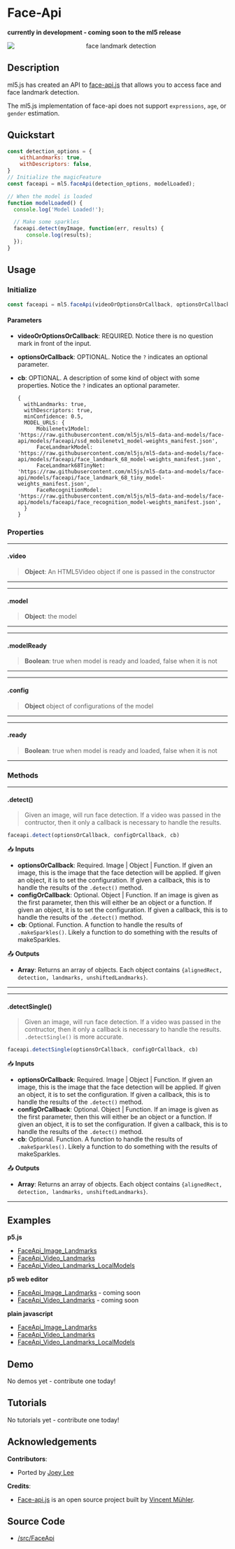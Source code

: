 # Face-Api

**currently in development - coming soon to the ml5 release**


<center>
    <img style="display:block; max-height:20rem" alt="face landmark detection" src="_media/reference__header-faceapi.png">
</center>


## Description

ml5.js has created an API to [face-api.js](https://github.com/justadudewhohacks/face-api.js/blob/master/README.md) that allows you to access face and face landmark detection.  

The ml5.js implementation of face-api does not support `expressions`, `age`, or `gender` estimation.

## Quickstart

```js
const detection_options = {
    withLandmarks: true,
    withDescriptors: false,
}
// Initialize the magicFeature
const faceapi = ml5.faceApi(detection_options, modelLoaded);

// When the model is loaded
function modelLoaded() {
  console.log('Model Loaded!');

  // Make some sparkles
  faceapi.detect(myImage, function(err, results) {
      console.log(results);
  });
}


```


## Usage

### Initialize

```js
const faceapi = ml5.faceApi(videoOrOptionsOrCallback, optionsOrCallback?, cb?)
```

#### Parameters
* **videoOrOptionsOrCallback**: REQUIRED. Notice there is no question mark in front of the input.
* **optionsOrCallback**: OPTIONAL. Notice the `?` indicates an optional parameter.
* **cb**: OPTIONAL. A description of some kind of object with some properties. Notice the `?` indicates an optional parameter.
  
    ```
    {
      withLandmarks: true,
      withDescriptors: true,
      minConfidence: 0.5,
      MODEL_URLS: {
          Mobilenetv1Model: 'https://raw.githubusercontent.com/ml5js/ml5-data-and-models/face-api/models/faceapi/ssd_mobilenetv1_model-weights_manifest.json',
          FaceLandmarkModel: 'https://raw.githubusercontent.com/ml5js/ml5-data-and-models/face-api/models/faceapi/face_landmark_68_model-weights_manifest.json',
          FaceLandmark68TinyNet: 'https://raw.githubusercontent.com/ml5js/ml5-data-and-models/face-api/models/faceapi/face_landmark_68_tiny_model-weights_manifest.json',
          FaceRecognitionModel: 'https://raw.githubusercontent.com/ml5js/ml5-data-and-models/face-api/models/faceapi/face_recognition_model-weights_manifest.json',
      }
    }
    ```

### Properties

***
#### .video
> **Object**: An HTML5Video object if one is passed in the constructor
***

***
#### .model
> **Object**: the model
***

***
#### .modelReady
> **Boolean**: true when model is ready and loaded, false when it is not
***

***
#### .config
> **Object** object of configurations of the model 
***

***
#### .ready
> **Boolean**: true when model is ready and loaded, false when it is not
***



### Methods


***
#### .detect()
> Given an image, will run face detection. If a video was passed in the contructor, then it only a callback is necessary to handle the results.

```js
faceapi.detect(optionsOrCallback, configOrCallback, cb)
```

📥 **Inputs**

* **optionsOrCallback**: Required. Image | Object | Function. If given an image, this is the image that the face detection will be applied. If given an object, it is to set the configuration. If given a callback, this is to handle the results of the `.detect()` method.
* **configOrCallback**: Optional. Object | Function. If an image is given as the first parameter, then this will either be an object or a function. If given an object, it is to set the configuration. If given a callback, this is to handle the results of the `.detect()` method.
* **cb**: Optional. Function. A function to handle the results of `.makeSparkles()`. Likely a function to do something with the results of makeSparkles.

📤 **Outputs**

* **Array**: Returns an array of objects. Each object contains `{alignedRect, detection, landmarks, unshiftedLandmarks}`.

***

***
#### .detectSingle()
> Given an image, will run face detection. If a video was passed in the contructor, then it only a callback is necessary to handle the results. `.detectSingle()` is more accurate.

```js
faceapi.detectSingle(optionsOrCallback, configOrCallback, cb)
```

📥 **Inputs**
* **optionsOrCallback**: Required. Image | Object | Function. If given an image, this is the image that the face detection will be applied. If given an object, it is to set the configuration. If given a callback, this is to handle the results of the `.detect()` method.
* **configOrCallback**: Optional. Object | Function. If an image is given as the first parameter, then this will either be an object or a function. If given an object, it is to set the configuration. If given a callback, this is to handle the results of the `.detect()` method.
* **cb**: Optional. Function. A function to handle the results of `.makeSparkles()`. Likely a function to do something with the results of makeSparkles.

📤 **Outputs**

* **Array**: Returns an array of objects. Each object contains `{alignedRect, detection, landmarks, unshiftedLandmarks}`.

***




## Examples

**p5.js**
* [FaceApi_Image_Landmarks](https://github.com/ml5js/ml5-examples/tree/development/p5js/FaceApi/FaceApi_Image_Landmarks)
* [FaceApi_Video_Landmarks](https://github.com/ml5js/ml5-examples/tree/development/p5js/FaceApi/FaceApi_Video_Landmarks)
* [FaceApi_Video_Landmarks_LocalModels](https://github.com/ml5js/ml5-examples/tree/development/p5js/FaceApi/FaceApi_Video_Landmarks_LocalModels)

**p5 web editor**
* [FaceApi_Image_Landmarks]() - coming soon
* [FaceApi_Video_Landmarks]() - coming soon

**plain javascript**
* [FaceApi_Image_Landmarks](https://github.com/ml5js/ml5-examples/tree/development/javascript/FaceApi/FaceApi_Image_Landmarks/)
* [FaceApi_Video_Landmarks](https://github.com/ml5js/ml5-examples/tree/development/javascript/FaceApi/FaceApi_Video_Landmarks/)
* [FaceApi_Video_Landmarks_LocalModels](https://github.com/ml5js/ml5-examples/tree/development/javascript/FaceApi/FaceApi_Video_Landmarks_LocalModels/)

## Demo

No demos yet - contribute one today!

## Tutorials

No tutorials yet - contribute one today!


## Acknowledgements

**Contributors**:
  * Ported by [Joey Lee](https://jk-lee.com)

**Credits**:
  * [Face-api.js](https://github.com/justadudewhohacks/face-api.js/blob/master/README.md) is an open source project built by [Vincent Mühler](https://github.com/justadudewhohacks).

## Source Code

* [/src/FaceApi](https://github.com/ml5js/ml5-library/tree/development/src/FaceApi)

